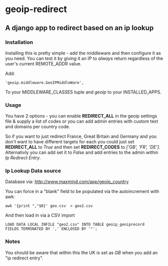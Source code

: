 # geoip-redirect

## A django app to redirect based on an ip lookup

### Installation
Installing this is pretty simple - add the middleware and then configure it as
you need. You can test it by giving it an IP to *always* return regardless
of the user's current REMOTE_ADDR value.

Add:

    'geoip.middleware.GeoIPMiddleWare',

To your MIDDLEWARE_CLASSES tuple and *geoip* to your INSTALLED_APPS.

### Usage

You have 2 options - you can enable **REDIRECT_ALL** in the geoip settings
file & supply a list of codes or you can add admin entries with custom text
and domains per country code.

So if you want to just redirect France, Great Britain and Germany and you
don't want to have different targets for each you could just set **REDIRECT_ALL**
to *True* and then set **REDIRECT_CODES** to *['GB', 'FR', 'DE']*. Alternativly
you can add set it to *False* and add entries to the admin within *Ip
Redirect Entry*.

### Ip Lookup Data source

Database via: http://www.maxmind.com/app/geoip_country

You can force in a "blank" field to be populated via the autoincrement with awk:

    awk '{print ","$0}' geo.csv  > geo2.csv

And then load in via a CSV import

    LOAD DATA LOCAL INFILE "geo2.csv" INTO TABLE geoip_geoiprecord
    FIELDS TERMINATED BY ',' ENCLOSED BY '"';

### Notes

You should be aware that within this the UK is set as *GB* when you add an "ip
redirect entry".